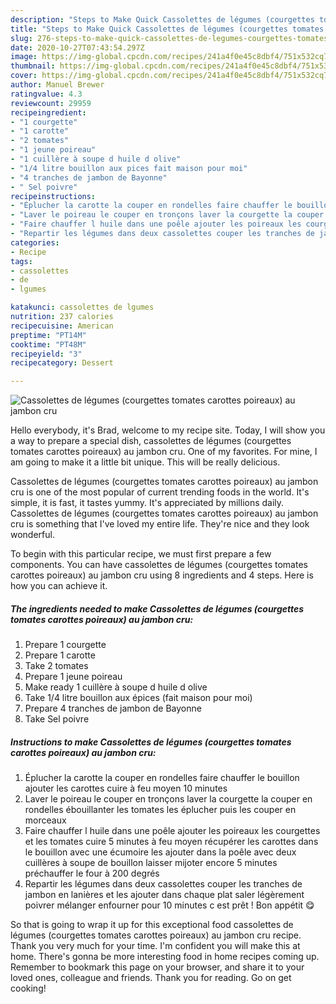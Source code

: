 ```yaml
---
description: "Steps to Make Quick Cassolettes de légumes (courgettes tomates carottes poireaux) au jambon cru"
title: "Steps to Make Quick Cassolettes de légumes (courgettes tomates carottes poireaux) au jambon cru"
slug: 276-steps-to-make-quick-cassolettes-de-legumes-courgettes-tomates-carottes-poireaux-au-jambon-cru
date: 2020-10-27T07:43:54.297Z
image: https://img-global.cpcdn.com/recipes/241a4f0e45c8dbf4/751x532cq70/cassolettes-de-legumes-courgettes-tomates-carottes-poireaux-au-jambon-cru-photo-principale-de-la-recette.jpg
thumbnail: https://img-global.cpcdn.com/recipes/241a4f0e45c8dbf4/751x532cq70/cassolettes-de-legumes-courgettes-tomates-carottes-poireaux-au-jambon-cru-photo-principale-de-la-recette.jpg
cover: https://img-global.cpcdn.com/recipes/241a4f0e45c8dbf4/751x532cq70/cassolettes-de-legumes-courgettes-tomates-carottes-poireaux-au-jambon-cru-photo-principale-de-la-recette.jpg
author: Manuel Brewer
ratingvalue: 4.3
reviewcount: 29959
recipeingredient:
- "1 courgette"
- "1 carotte"
- "2 tomates"
- "1 jeune poireau"
- "1 cuillère à soupe d huile d olive"
- "1/4 litre bouillon aux pices fait maison pour moi"
- "4 tranches de jambon de Bayonne"
- " Sel poivre"
recipeinstructions:
- "Éplucher la carotte la couper en rondelles faire chauffer le bouillon ajouter les carottes cuire à feu moyen 10 minutes"
- "Laver le poireau le couper en tronçons laver la courgette la couper en rondelles ébouillanter les tomates les éplucher puis les couper en morceaux"
- "Faire chauffer l huile dans une poêle ajouter les poireaux les courgettes et les tomates cuire 5 minutes à feu moyen récupérer les carottes dans le bouillon avec une écumoire les ajouter dans la poêle avec deux cuillères à soupe de bouillon laisser mijoter encore 5 minutes préchauffer le four à 200 degrés"
- "Repartir les légumes dans deux cassolettes couper les tranches de jambon en lanières et les ajouter dans chaque plat saler légèrement poivrer mélanger enfourner pour 10 minutes c est prêt ! Bon appétit 😋"
categories:
- Recipe
tags:
- cassolettes
- de
- lgumes

katakunci: cassolettes de lgumes 
nutrition: 237 calories
recipecuisine: American
preptime: "PT14M"
cooktime: "PT48M"
recipeyield: "3"
recipecategory: Dessert

---
```



![Cassolettes de légumes (courgettes tomates carottes poireaux) au jambon cru](https://img-global.cpcdn.com/recipes/241a4f0e45c8dbf4/751x532cq70/cassolettes-de-legumes-courgettes-tomates-carottes-poireaux-au-jambon-cru-photo-principale-de-la-recette.jpg)

Hello everybody, it's Brad, welcome to my recipe site. Today, I will show you a way to prepare a special dish, cassolettes de légumes (courgettes tomates carottes poireaux) au jambon cru. One of my favorites. For mine, I am going to make it a little bit unique. This will be really delicious.

Cassolettes de légumes (courgettes tomates carottes poireaux) au jambon cru is one of the most popular of current trending foods in the world. It's simple, it is fast, it tastes yummy. It's appreciated by millions daily. Cassolettes de légumes (courgettes tomates carottes poireaux) au jambon cru is something that I've loved my entire life. They're nice and they look wonderful.




To begin with this particular recipe, we must first prepare a few components. You can have cassolettes de légumes (courgettes tomates carottes poireaux) au jambon cru using 8 ingredients and 4 steps. Here is how you can achieve it.

<!--inarticleads1-->

##### The ingredients needed to make Cassolettes de légumes (courgettes tomates carottes poireaux) au jambon cru:

1. Prepare 1 courgette
1. Prepare 1 carotte
1. Take 2 tomates
1. Prepare 1 jeune poireau
1. Make ready 1 cuillère à soupe d huile d olive
1. Take 1/4 litre bouillon aux épices (fait maison pour moi)
1. Prepare 4 tranches de jambon de Bayonne
1. Take  Sel poivre




<!--inarticleads2-->

##### Instructions to make Cassolettes de légumes (courgettes tomates carottes poireaux) au jambon cru:

1. Éplucher la carotte la couper en rondelles faire chauffer le bouillon ajouter les carottes cuire à feu moyen 10 minutes
1. Laver le poireau le couper en tronçons laver la courgette la couper en rondelles ébouillanter les tomates les éplucher puis les couper en morceaux
1. Faire chauffer l huile dans une poêle ajouter les poireaux les courgettes et les tomates cuire 5 minutes à feu moyen récupérer les carottes dans le bouillon avec une écumoire les ajouter dans la poêle avec deux cuillères à soupe de bouillon laisser mijoter encore 5 minutes préchauffer le four à 200 degrés
1. Repartir les légumes dans deux cassolettes couper les tranches de jambon en lanières et les ajouter dans chaque plat saler légèrement poivrer mélanger enfourner pour 10 minutes c est prêt ! Bon appétit 😋




So that is going to wrap it up for this exceptional food cassolettes de légumes (courgettes tomates carottes poireaux) au jambon cru recipe. Thank you very much for your time. I'm confident you will make this at home. There's gonna be more interesting food in home recipes coming up. Remember to bookmark this page on your browser, and share it to your loved ones, colleague and friends. Thank you for reading. Go on get cooking!
